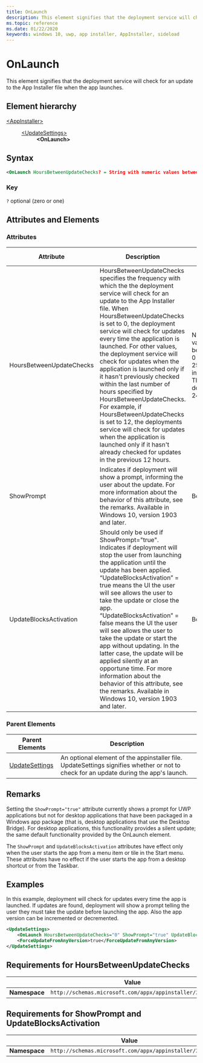 ```yaml
---
title: OnLaunch
description: This element signifies that the deployment service will check for an update to the appinstaller file on the app launch.
ms.topic: reference
ms.date: 01/22/2020
keywords: windows 10, uwp, app installer, AppInstaller, sideload
---
```


# OnLaunch

This element signifies that the deployment service will check for an update to the App Installer file when the app launches.

## Element hierarchy

<dl>
<dt><a href="element-appinstaller.md">&lt;AppInstaller&gt;</a></dt>
<dd>
    <dl>
        <dt><a href="element-update-settings.md">&lt;UpdateSettings&gt;</a></dt>
            <dd><b>&lt;OnLaunch&gt;</b></dd>
    </dl>
</dd>
</dl>

## Syntax
``` xml 
<OnLaunch HoursBetweenUpdateChecks? = String with numeric values between 0 and 255 inclusive. />
```

### Key
`?` optional (zero or one)

## Attributes and Elements

### Attributes

| Attribute | Description | Data type | Required |
|-----------|-------------|-----------|----------|
| HoursBetweenUpdateChecks | HoursBetweenUpdateChecks specifies the frequency with which the the deployment service will check for an update to the App Installer file. When HoursBetweenUpdateChecks is set to 0, the deployment service will check for updates every time the application is launched. For other values, the deployment service will check for updates when the application is launched only if it hasn't previously checked within the last number of hours specified by HoursBetweenUpdateChecks. For example, if HoursBetweenUpdateChecks is set to 12, the deployments service will check for updates when the application is launched only if it hasn't already checked for updates in the previous 12 hours. | Numeric values between 0 and 255 inclusive. The default is 24. | No |
| ShowPrompt | Indicates if deployment will show a prompt, informing the user about the update. For more information about the behavior of this attribute, see the remarks. Available in Windows 10, version 1903 and later.  |Boolean | No |
| UpdateBlocksActivation| Should only be used if ShowPrompt="true". Indicates if deployment will stop the user from launching the application until the update has been applied. “UpdateBlocksActivation” = true means the UI the user will see allows the user to take the update or close the app. “UpdateBlocksActivation” = false means the UI the user will see allows the user to take the update or start the app without updating. In the latter case, the update will be applied silently at an opportune time. For more information about the behavior of this attribute, see the remarks. Available in Windows 10, version 1903 and later. | Boolean | No |

### Parent Elements

| Parent Elements | Description |
|----------------|-------------|
| [UpdateSettings](element-update-settings.md) | An optional element of the appinstaller file. UpdateSettings signifies whether or not to check for an update during the app's launch. |

## Remarks

Setting the `ShowPrompt="true"` attribute currently shows a prompt for UWP applications but not for desktop applications that have been packaged in a Windows app package (that is, desktop applications that use the Desktop Bridge). For desktop applications, this functionality provides a silent update; the same default functionality provided by the OnLaunch element.

The `ShowPrompt` and `UpdateBlocksActivation` attributes have effect only when the user starts the app from a menu item or tile in the Start menu. These attributes have no effect if the user starts the app from a desktop shortcut or from the Taskbar.

## Examples

In this example, deployment will check for updates every time the app is launched. If updates are found, deployment will show a prompt telling the user they must take the update before launching the app. Also the app version can be incremented or decremented.

``` xml  
<UpdateSettings> 
    <OnLaunch HoursBetweenUpdateChecks="0" ShowPrompt="true" UpdateBlocksActivation="true"/>
    <ForceUpdateFromAnyVersion>true</ForceUpdateFromAnyVersion>
</UpdateSettings>
```

## Requirements for HoursBetweenUpdateChecks

|               |    Value                                                         |
|---------------|-------------------------------------------------------------|
| **Namespace** | `http://schemas.microsoft.com/appx/appinstaller/2017/2` |

## Requirements for ShowPrompt and UpdateBlocksActivation

|               |    Value                                                         |
|---------------|-------------------------------------------------------------|
| **Namespace** | `http://schemas.microsoft.com/appx/appinstaller/2018` |